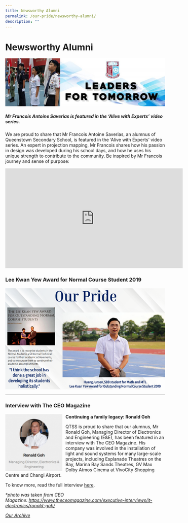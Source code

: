 ```yaml
---
title: Newsworthy Alumni
permalink: /our-pride/newsworthy-alumni/
description: ""
---
```

Newsworthy Alumni
=================


![](/images/Our%20Pride/Alumni%201.jpg)

##### Mr Francois Antoine Saverias is featured in the ‘Alive with Experts’ video series.
We are proud to share that Mr Francois Antoine Saverias, an alumnus of Queenstown Secondary School, is featured in the ‘Alive with Experts’ video series. An expert in projection mapping, Mr Francois shares how his passion in design was developed during his school days, and how he uses his unique strength to contribute to the community. Be inspired by Mr Francois journey and sense of purpose:

<iframe width="560" height="315" src="https://www.youtube.com/embed/rYAUBZw5lKo" title="YouTube video player" frameborder="0" allow="accelerometer; autoplay; clipboard-write; encrypted-media; gyroscope; picture-in-picture; web-share" allowfullscreen></iframe>

### Lee Kwan Yew Award for Normal Course Student 2019

![](/images/LKY%20Award.png)

--------------

### Interview with The CEO Magazine


<img src="/images/Our%20Pride/Alumni%202.png" style="width:180px;height:180px;margin-right:10px;" align = "left">


**Continuing a family legacy: Ronald Goh**

QTSS is proud to share that our alumnus, Mr Ronald Goh, Managing Director of Electronics and Engineering (E&E), has been featured in an interview with The CEO Magazine. His company was involved in the installation of light and sound systems for many large-scale projects, including Esplanade Theatres on the Bay, Marina Bay Sands Theatres, GV Max Dolby Atmos Cinema at VivoCity Shopping Centre and Changi Airport.

To know more, read the full interview [here](https://www.theceomagazine.com/executive-interviews/it-electronics/ronald-goh/).


_\*photo was_ taken _from CEO Magazine: https://www.theceomagazine.com/executive-interviews/it-electronics/ronald-goh/_


[_Our Archive_](https://staging.d33coz43hxnqna.amplifyapp.com/archive/)